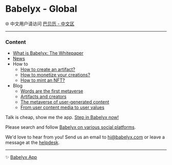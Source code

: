 # Babelyx - Global

🌐 中文用户请访问 [巴贝历 - 中文区](https://info.cn.babelyx.com)

---

### Content

- [What is Babelyx: The Whitepaper](./topic/whitepaper/home.md)
- [News](./news/home.md)
- How to
  - [How to create an artifact?](./topic/content_rules/home.md)
  - [How to monetize your creations?](./topic/monetize_creation/home.md)
  - [How to mint an NFT?](./topic/mint_nft/home.md)
- Blog
  - [Words are the first metaverse](./blog/20250510_Words_Are_The_First_Metaverse/home.md)
  - [Artifacts and creators](./blog/20250511_Artifacts_And_Creators/home.md)
  - [The metaverse of user-generated content](./blog/20250512_The_Metaverse_of_Artifacts/home.md)
  - [From user content media to user values](./blog/20250513_Babelyx_From_User_Content_To_User_Values/home.md)

Talk is cheap, show me the app. [Step in Babelyx now!](https://u.babelyx.com)

Please search and follow [Babelyx on various social platforms](https://links.babelyx.com).

We'd love to hear from you! Send us an email to [hi@babelyx.com](mailto:hi@babelyx.com) or leave a message at the [helpdesk](https://csr.babelyx.com).

---

✨ [Babelyx App](https://babelyx.com)

<!-- ✨ Babelyx is powered by [Faronear](https://faronear.com) -->
